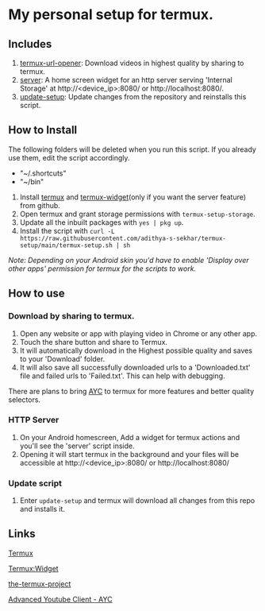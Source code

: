 # My personal setup for termux.

## Includes

1. [termux-url-opener](#download-by-sharing-to-termux): Download videos in highest quality by sharing to termux.
2. [server](#http-server): A home screen widget for an http server serving 'Internal Storage' at http://\<device_ip>:8080/ or http://localhost:8080/.
3. [update-setup](#update-script): Update changes from the repository and reinstalls this script.

## How to Install

The following folders will be deleted when you run this script. If you already use them, edit the script accordingly.

- "~/.shortcuts"
- "~/bin"

1. Install [termux](https://github.com/termux/termux-app/releases/latest) and [termux-widget](https://github.com/termux/termux-widget/releases/latest)(only if you want the server feature) from github.
2. Open termux and grant storage permissions with `termux-setup-storage`.
3. Update all the inbuilt packages with `yes | pkg up`.
4. Install the script with `curl -L https://raw.githubusercontent.com/adithya-s-sekhar/termux-setup/main/termux-setup.sh | sh`

*Note: Depending on your Android skin you'd have to enable 'Display over other apps' permission for termux for the scripts to work.*

## How to use

### Download by sharing to termux.
1. Open any website or app with playing video in Chrome or any other app.
2. Touch the share button and share to Termux.
3. It will automatically download in the Highest possible quality and saves to your 'Download' folder.
4. It will also save all successfully downloaded urls to a 'Downloaded.txt' file and failed urls to 'Failed.txt'. This can help with debugging.

There are plans to bring [AYC](https://github.com/adithya-s-sekhar/advanced-youtube-client-ayc) to termux for more features and better quality selectors.

### HTTP Server
1. On your Android homescreen, Add a widget for termux actions and you'll see the 'server' script inside.
2. Opening it will start termux in the background and your files will be accessible at http://\<device_ip>:8080/ or http://localhost:8080/

### Update script
1. Enter `update-setup` and termux will download all changes from this repo and installs it.

## Links

[Termux](https://github.com/termux/termux-app/)

[Termux:Widget](https://github.com/termux/termux-widget/)

[the-termux-project](https://github.com/adithya-s-sekhar/the-termux-project/)

[Advanced Youtube Client - AYC](https://github.com/adithya-s-sekhar/advanced-youtube-client-ayc/)
